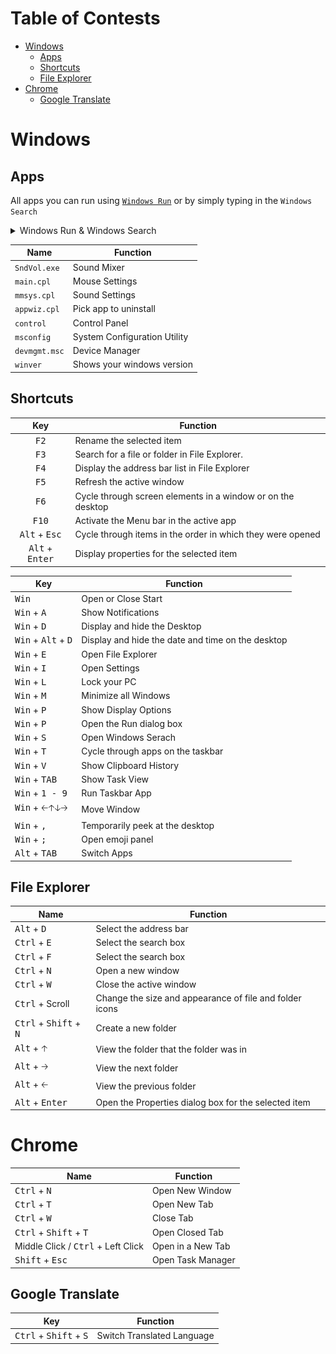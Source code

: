 # Table of Contests

- [Windows](#windows)
	- [Apps](#apps)
	- [Shortcuts](#shortcuts)
	- [File Explorer](#file-explorer)
- [Chrome](#chrome)
	- [Google Translate](#google-translate)

# Windows 
## Apps
All apps you can run using [`Windows Run`](#) or by simply typing in the `Windows Search`

<details>
	<summary>Windows Run & Windows Search</summary>
	Windows Run :
	<br />
	<img src="img/WinRunMenu.png">
	<br />
	Windows Search :
	<br />
	<img src="img/WinSearchMenu.png">
</details>



Name | Function 
-|-|
`SndVol.exe` | Sound Mixer
`main.cpl` | Mouse Settings
`mmsys.cpl` | Sound Settings
`appwiz.cpl` | Pick app to uninstall
`control` | Control Panel
`msconfig` | System Configuration Utility
`devmgmt.msc` | Device Manager
`winver` | Shows your windows version

## Shortcuts

Key | Function
:-:|-
<kbd>F2</kbd> | Rename the selected item
<kbd>F3</kbd> | Search for a file or folder in File Explorer.
<kbd>F4</kbd> | Display the address bar list in File Explorer
<kbd>F5</kbd> | Refresh the active window
<kbd>F6</kbd> | Cycle through screen elements in a window or on the desktop
<kbd>F10</kbd> | Activate the Menu bar in the active app
<kbd>Alt</kbd> + <kbd>Esc</kbd> | Cycle through items in the order in which they were opened
<kbd>Alt</kbd> + <kbd>Enter</kbd> | Display properties for the selected item

Key | Function
-|-
<kbd>Win</kbd> | Open or Close Start
<kbd>Win</kbd> + <kbd>A</kbd> | Show Notifications
<kbd>Win</kbd> + <kbd>D</kbd> | Display and hide the Desktop
<kbd>Win</kbd> + <kbd>Alt</kbd> + <kbd>D</kbd> | Display and hide the date and time on the desktop
<kbd><kbd>Win</kbd></kbd> + <kbd>E</kbd> | Open File Explorer
<kbd>Win</kbd> + <kbd>I</kbd> | Open Settings
<kbd>Win</kbd> + <kbd>L</kbd> | Lock your PC
<kbd>Win</kbd> + <kbd>M</kbd> | Minimize all Windows
<kbd>Win</kbd> + <kbd>P</kbd> | Show Display Options
<kbd>Win</kbd> + <kbd>P</kbd> |  Open the Run dialog box
<kbd>Win</kbd> + <kbd>S</kbd> | Open Windows Serach
<kbd>Win</kbd> + <kbd>T</kbd> | Cycle through apps on the taskbar
<kbd>Win</kbd> + <kbd>V</kbd> | Show Clipboard History
<kbd>Win</kbd> + <kbd>TAB</kbd> | Show Task View
<kbd>Win</kbd> + <kbd>1 - 9</kbd> | Run Taskbar App
<kbd>Win</kbd> + <kbd>🡠🡡🡣🡢</kbd> | Move Window
<kbd>Win</kbd> + <kbd>,</kbd> | Temporarily peek at the desktop
<kbd>Win</kbd> + <kbd>;</kbd> | Open emoji panel
<kbd>Alt</kbd> + <kbd>TAB</kbd> | Switch Apps

## File Explorer

Name | Function
-|-
<kbd>Alt</kbd> + <kbd>D</kbd> | Select the address bar
<kbd>Ctrl</kbd> + <kbd>E</kbd> | Select the search box
<kbd>Ctrl</kbd> + <kbd>F</kbd> | Select the search box
<kbd>Ctrl</kbd> + <kbd>N</kbd> | Open a new window
<kbd>Ctrl</kbd> + <kbd>W</kbd> | Close the active window
<kbd>Ctrl</kbd> + Scroll | Change the size and appearance of file and folder icons
<kbd>Ctrl</kbd> + <kbd>Shift</kbd> + <kbd>N</kbd> | Create a new folder
<kbd>Alt</kbd> + <kbd>🡡</kbd> | View the folder that the folder was in
<kbd>Alt</kbd> + <kbd>🡢</kbd> | View the next folder
<kbd>Alt</kbd> + <kbd>🡠</kbd>| View the previous folder
<kbd>Alt</kbd> + <kbd>Enter</kbd> | Open the Properties dialog box for the selected item

# Chrome

Name | Function
-|-
<kbd>Ctrl</kbd> + <kbd>N</kbd> | Open New Window
<kbd>Ctrl</kbd> + <kbd>T</kbd> | Open New Tab
<kbd>Ctrl</kbd> + <kbd>W</kbd> | Close Tab
<kbd>Ctrl</kbd> + <kbd>Shift</kbd> + <kbd>T</kbd> | Open Closed Tab
Middle Click / <kbd>Ctrl</kbd> + Left Click| Open in a New Tab
<kbd>Shift</kbd> + <kbd>Esc</kbd> | Open Task Manager

## Google Translate

Key | Function
-|-
<kbd>Ctrl</kbd> + <kbd>Shift</kbd> + <kbd>S</kbd> | Switch Translated Language
